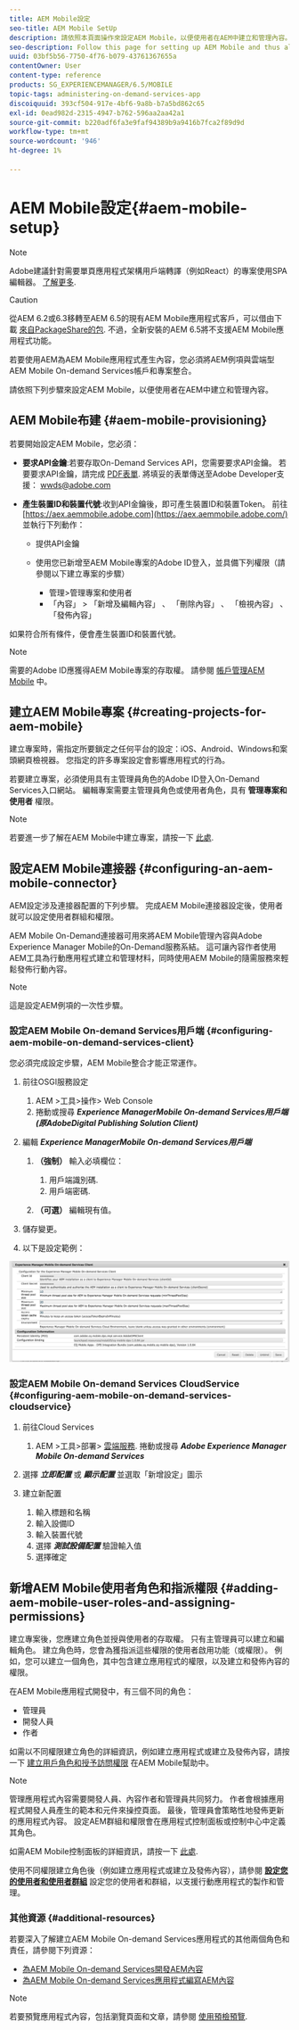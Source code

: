 ```yaml
---
title: AEM Mobile設定
seo-title: AEM Mobile SetUp
description: 請依照本頁面操作來設定AEM Mobile，以便使用者在AEM中建立和管理內容。 本頁提供將AEM例項與雲端AEM Mobile On-demand Services帳戶及專案整合的相關資訊。
seo-description: Follow this page for setting up AEM Mobile and thus allowing the user to create and manage the content within AEM. This page provides information on integrating the AEM instance with the cloud-based AEM Mobile On-Demand Services account and project(s).
uuid: 03bf5b56-7750-4f76-b079-43761367655a
contentOwner: User
content-type: reference
products: SG_EXPERIENCEMANAGER/6.5/MOBILE
topic-tags: administering-on-demand-services-app
discoiquuid: 393cf504-917e-4bf6-9a8b-b7a5bd862c65
exl-id: 0ead982d-2315-4947-b762-596aa2aa42a1
source-git-commit: b220adf6fa3e9faf94389b9a9416b7fca2f89d9d
workflow-type: tm+mt
source-wordcount: '946'
ht-degree: 1%

---
```


# AEM Mobile設定{#aem-mobile-setup}

>[!NOTE]
>
>Adobe建議針對需要單頁應用程式架構用戶端轉譯（例如React）的專案使用SPA編輯器。 [了解更多](/help/sites-developing/spa-overview.md).

>[!CAUTION]
>
>從AEM 6.2或6.3移轉至AEM 6.5的現有AEM Mobile應用程式客戶，可以借由下載 [來自PackageShare的包](https://www.adobeaemcloud.com/content/marketplace/marketplaceProxy.html?packagePath=/content/companies/public/adobe/packages/cq640/compatpack/aem-mobile-package). 不過，全新安裝的AEM 6.5將不支援AEM Mobile應用程式功能。

若要使用AEM為AEM Mobile應用程式產生內容，您必須將AEM例項與雲端型AEM Mobile On-demand Services帳戶和專案整合。

請依照下列步驟來設定AEM Mobile，以便使用者在AEM中建立和管理內容。

## AEM Mobile布建 {#aem-mobile-provisioning}

若要開始設定AEM Mobile，您必須：

* **要求API金鑰**:若要存取On-Demand Services API，您需要要求API金鑰。 若要要求API金鑰，請完成 [PDF表單](https://helpx.adobe.com/digital-publishing-solution/help/integrating-dps.html). 將填妥的表單傳送至Adobe Developer支援： [wwds@adobe.com](mailto:wwds@adobe.com)

* **產生裝置ID和裝置代號**:收到API金鑰後，即可產生裝置ID和裝置Token。 前往 [https://aex.aemmobile.adobe.com](https://aex.aemmobile.adobe.com/) 並執行下列動作：

   * 提供API金鑰
   * 使用您已新增至AEM Mobile專案的Adobe ID登入，並具備下列權限（請參閱以下建立專案的步驟）

      * 管理>管理專案和使用者
      * 「內容」 > 「新增及編輯內容」 、 「刪除內容」 、 「檢視內容」 、 「發佈內容」

如果符合所有條件，便會產生裝置ID和裝置代號。

>[!NOTE]
>
>需要的Adobe ID應獲得AEM Mobile專案的存取權。 請參閱 [帳戶管理AEM Mobile](https://helpx.adobe.com/digital-publishing-solution/help/account-admin-dps.html) 中。

## 建立AEM Mobile專案 {#creating-projects-for-aem-mobile}

建立專案時，需指定所要鎖定之任何平台的設定：iOS、Android、Windows和案頭網頁檢視器。 您指定的許多專案設定會影響應用程式的行為。

若要建立專案，必須使用具有主管理員角色的Adobe ID登入On-Demand Services入口網站。 編輯專案需要主管理員角色或使用者角色，具有 **管理專案和使用者** 權限。

>[!NOTE]
>
>若要進一步了解在AEM Mobile中建立專案，請按一下 [此處](https://helpx.adobe.com/digital-publishing-solution/help/creating-projects.html).

## 設定AEM Mobile連接器 {#configuring-an-aem-mobile-connector}

AEM設定涉及連接器配置的下列步驟。 完成AEM Mobile連接器設定後，使用者就可以設定使用者群組和權限。

AEM Mobile On-Demand連接器可用來將AEM Mobile管理內容與Adobe Experience Manager Mobile的On-Demand服務系結。 這可讓內容作者使用AEM工具為行動應用程式建立和管理材料，同時使用AEM Mobile的隨需服務來輕鬆發佈行動內容。

>[!NOTE]
>
>這是設定AEM例項的一次性步驟。

### 設定AEM Mobile On-demand Services用戶端 {#configuring-aem-mobile-on-demand-services-client}

您必須完成設定步驟，AEM Mobile整合才能正常運作。

1. 前往OSGI服務設定

   1. AEM >工具>操作> Web Console
   1. 捲動或搜尋 ***Experience ManagerMobile On-demand Services用戶端(原AdobeDigital Publishing Solution Client)***

1. 編輯 ***Experience ManagerMobile On-demand Services用戶端***

   1. **（強制）** 輸入必填欄位：

      1. 用戶端識別碼.
      1. 用戶端密碼.
   1. **（可選）** 編輯現有值。


1. 儲存變更。
1. 以下是設定範例：

![chlimage_1-53](assets/chlimage_1-53.png)

### 設定AEM Mobile On-demand Services CloudService {#configuring-aem-mobile-on-demand-services-cloudservice}

1. 前往Cloud Services

   1. AEM >工具>部署> [雲端服務](http://localhost:4502/libs/cq/core/content/tools/cloudservices.html). 捲動或搜尋 ***Adobe Experience Manager Mobile On-demand Services***

1. 選擇 ***立即配置*** 或 ***顯示配置*** 並選取「新增設定」圖示

1. 建立新配置

   1. 輸入標題和名稱
   1. 輸入設備ID
   1. 輸入裝置代號
   1. 選擇 ***測試設備配置*** 驗證輸入值
   1. 選擇確定

## 新增AEM Mobile使用者角色和指派權限 {#adding-aem-mobile-user-roles-and-assigning-permissions}

建立專案後，您應建立角色並授與使用者的存取權。 只有主管理員可以建立和編輯角色。 建立角色時，您會為獲指派這些權限的使用者啟用功能（或權限）。 例如，您可以建立一個角色，其中包含建立應用程式的權限，以及建立和發佈內容的權限。

在AEM Mobile應用程式開發中，有三個不同的角色：

* 管理員
* 開發人員
* 作者

如需以不同權限建立角色的詳細資訊，例如建立應用程式或建立及發佈內容，請按一下 [建立用戶角色和授予訪問權限](https://helpx.adobe.com/digital-publishing-solution/help/account-admin-dps.html) 在AEM Mobile幫助中。

>[!NOTE]
>
>管理應用程式內容需要開發人員、內容作者和管理員共同努力。 作者會根據應用程式開發人員產生的範本和元件來操控頁面。 最後，管理員會策略性地發佈更新的應用程式內容。 設定AEM群組和權限會在應用程式控制面板或控制中心中定義其角色。
>
>如需AEM Mobile控制面板的詳細資訊，請按一下 [此處](/help/mobile/mobile-apps-ondemand-application-dashboard.md).

使用不同權限建立角色後（例如建立應用程式或建立及發佈內容），請參閱 [**設定您的使用者和使用者群組**](/help/mobile/aem-mobile-configure-users.md) 設定您的使用者和群組，以支援行動應用程式的製作和管理。

### 其他資源 {#additional-resources}

若要深入了解建立AEM Mobile On-demand Services應用程式的其他兩個角色和責任，請參閱下列資源：

* [為AEM Mobile On-demand Services開發AEM內容](/help/mobile/aem-mobile-on-demand.md)
* [為AEM Mobile On-demand Services應用程式編寫AEM內容](/help/mobile/mobile-apps-ondemand.md)

>[!NOTE]
>
>若要預覽應用程式內容，包括瀏覽頁面和文章，請參閱 [使用預檢預覽](/help/mobile/aem-mobile-manage-ondemand-services.md).
